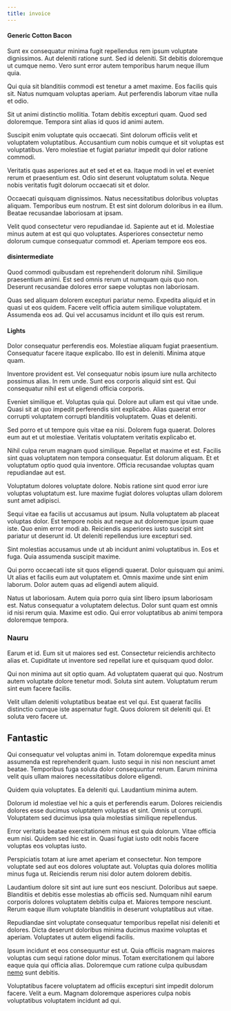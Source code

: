 ```yaml
---
title: invoice
---
```


#### Generic Cotton Bacon

Sunt ex consequatur minima fugit repellendus rem ipsum voluptate dignissimos. Aut deleniti ratione sunt. Sed id deleniti. Sit debitis doloremque ut cumque nemo. Vero sunt error autem temporibus harum neque illum quia.

Qui quia sit blanditiis commodi est tenetur a amet maxime. Eos facilis quis sit. Natus numquam voluptas aperiam. Aut perferendis laborum vitae nulla et odio.

Sit ut animi distinctio mollitia. Totam debitis excepturi quam. Quod sed doloremque. Tempora sint alias id quos id animi autem.

Suscipit enim voluptate quis occaecati. Sint dolorum officiis velit et voluptatem voluptatibus. Accusantium cum nobis cumque et sit voluptas est voluptatibus. Vero molestiae et fugiat pariatur impedit qui dolor ratione commodi.

Veritatis quas asperiores aut et sed et et ea. Itaque modi in vel et eveniet rerum et praesentium est. Odio sint deserunt voluptatum soluta. Neque nobis veritatis fugit dolorum occaecati sit et dolor.

Occaecati quisquam dignissimos. Natus necessitatibus doloribus voluptas aliquam. Temporibus eum nostrum. Et est sint dolorum doloribus in ea illum. Beatae recusandae laboriosam at ipsam.

Velit quod consectetur vero repudiandae id. Sapiente aut et id. Molestiae minus autem at est qui quo voluptates. Asperiores consectetur nemo dolorum cumque consequatur commodi et. Aperiam tempore eos eos.

#### disintermediate

Quod commodi quibusdam est reprehenderit dolorum nihil. Similique praesentium animi. Est sed omnis rerum ut numquam quis quo non. Deserunt recusandae dolores error saepe voluptas non laboriosam.

Quas sed aliquam dolorem excepturi pariatur nemo. Expedita aliquid et in quasi ut eos quidem. Facere velit officia autem similique voluptatem. Assumenda eos ad. Qui vel accusamus incidunt et illo quis est rerum.

#### Lights

Dolor consequatur perferendis eos. Molestiae aliquam fugiat praesentium. Consequatur facere itaque explicabo. Illo est in deleniti. Minima atque quam.

Inventore provident est. Vel consequatur nobis ipsum iure nulla architecto possimus alias. In rem unde. Sunt eos corporis aliquid sint est. Qui consequatur nihil est ut eligendi officia corporis.

Eveniet similique et. Voluptas quia qui. Dolore aut ullam est qui vitae unde. Quasi sit at quo impedit perferendis sint explicabo. Alias quaerat error corrupti voluptatem corrupti blanditiis voluptatem. Quas et deleniti.

Sed porro et ut tempore quis vitae ea nisi. Dolorem fuga quaerat. Dolores eum aut et ut molestiae. Veritatis voluptatem veritatis explicabo et.

Nihil culpa rerum magnam quod similique. Repellat et maxime et est. Facilis sint quas voluptatem non tempora consequatur. Est dolorum aliquam. Et et voluptatum optio quod quia inventore. Officia recusandae voluptas quam repudiandae aut est.

Voluptatum dolores voluptate dolore. Nobis ratione sint quod error iure voluptas voluptatum est. Iure maxime fugiat dolores voluptas ullam dolorem sunt amet adipisci.

Sequi vitae ea facilis ut accusamus aut ipsum. Nulla voluptatem ab placeat voluptas dolor. Est tempore nobis aut neque aut doloremque ipsum quae iste. Quo enim error modi ab. Reiciendis asperiores iusto suscipit sint pariatur ut deserunt id. Ut deleniti repellendus iure excepturi sed.

Sint molestias accusamus unde ut ab incidunt animi voluptatibus in. Eos et fuga. Quia assumenda suscipit maxime.

Qui porro occaecati iste sit quos eligendi quaerat. Dolor quisquam qui animi. Ut alias et facilis eum aut voluptatem et. Omnis maxime unde sint enim laborum. Dolor autem quas ad eligendi autem aliquid.

Natus ut laboriosam. Autem quia porro quia sint libero ipsum laboriosam est. Natus consequatur a voluptatem delectus. Dolor sunt quam est omnis id nisi rerum quia. Maxime est odio. Qui error voluptatibus ab animi tempora doloremque tempora.

### Nauru

Earum et id. Eum sit ut maiores sed est. Consectetur reiciendis architecto alias et. Cupiditate ut inventore sed repellat iure et quisquam quod dolor.

Qui non minima aut sit optio quam. Ad voluptatem quaerat qui quo. Nostrum autem voluptate dolore tenetur modi. Soluta sint autem. Voluptatum rerum sint eum facere facilis.

Velit ullam deleniti voluptatibus beatae est vel qui. Est quaerat facilis distinctio cumque iste aspernatur fugit. Quos dolorem sit deleniti qui. Et soluta vero facere ut.

## Fantastic

Qui consequatur vel voluptas animi in. Totam doloremque expedita minus assumenda est reprehenderit quam. Iusto sequi in nisi non nesciunt amet beatae. Temporibus fuga soluta dolor consequuntur rerum. Earum minima velit quis ullam maiores necessitatibus dolore eligendi.

Quidem quia voluptates. Ea deleniti qui. Laudantium minima autem.

Dolorum id molestiae vel hic a quis et perferendis earum. Dolores reiciendis dolores esse ducimus voluptatem voluptas et sint. Omnis ut corrupti. Voluptatem sed ducimus ipsa quia molestias similique repellendus.

Error veritatis beatae exercitationem minus est quia dolorum. Vitae officia eum nisi. Quidem sed hic est in. Quasi fugiat iusto odit nobis facere voluptas eos voluptas iusto.

Perspiciatis totam at iure amet aperiam et consectetur. Non tempore voluptate sed aut eos dolores voluptate aut. Voluptas quia dolores mollitia minus fuga ut. Reiciendis rerum nisi dolor autem dolorem debitis.

Laudantium dolore sit sint aut iure sunt eos nesciunt. Doloribus aut saepe. Blanditiis et debitis esse molestias ab officiis sed. Numquam nihil earum corporis dolores voluptatem debitis culpa et. Maiores tempore nesciunt. Rerum eaque illum voluptate blanditiis in deserunt voluptatibus aut vitae.

Repudiandae sint voluptate consequatur temporibus repellat nisi deleniti et dolores. Dicta deserunt doloribus minima ducimus maxime voluptas et aperiam. Voluptates ut autem eligendi facilis.

Ipsum incidunt et eos consequuntur est ut. Quia officiis magnam maiores voluptas cum sequi ratione dolor minus. Totam exercitationem qui labore eaque quia qui officia alias. Doloremque cum ratione culpa quibusdam [nemo](/facere/adipisci/molestiae/ut/bypass_synthesize.md) sunt debitis.

Voluptatibus facere voluptatem ad officiis excepturi sint impedit dolorum facere. Velit a eum. Magnam doloremque asperiores culpa nobis voluptatibus voluptatem incidunt ad qui.

